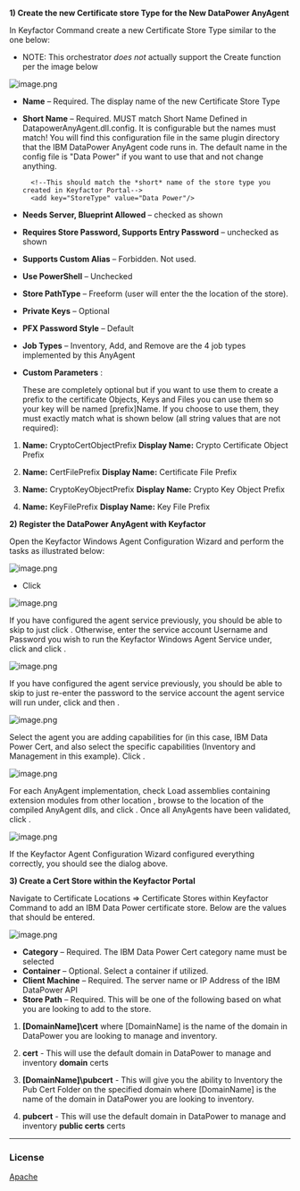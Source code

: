﻿**1) Create the new Certificate store Type for the New DataPower AnyAgent**

In Keyfactor Command create a new Certificate Store Type similar to the one below:
- NOTE: This orchestrator _does not_ actually support the Create function per the image below

![image.png](/Images/CertStoreTypes.png)


- **Name** – Required. The display name of the new Certificate Store Type
- **Short Name** – Required. MUST match Short Name Defined in DatapowerAnyAgent.dll.config.  It is configurable but the names must match!  You will find this configuration file in the same plugin directory that the IBM DataPower AnyAgent code runs in.  The default name in the config file is "Data Power" if you want to use that and not change anything.

		<!--This should match the *short* name of the store type you created in Keyfactor Portal-->
		<add key="StoreType" value="Data Power"/>

- **Needs Server, Blueprint Allowed** – checked as shown
- **Requires Store Password, Supports Entry Password** – unchecked as shown
- **Supports Custom Alias** – Forbidden. Not used.
- **Use PowerShell** – Unchecked
- **Store PathType** – Freeform (user will enter the the location of the store).
- **Private Keys** – Optional
- **PFX Password Style** – Default
- **Job Types** – Inventory, Add, and Remove are the 4 job types implemented by this AnyAgent
- **Custom Parameters** :
 
    These are completely optional but if you want to use them to create a prefix to the certificate Objects, Keys and Files you can use them so your key will be named [prefix]Name.  If you choose to use them, they must exactly match what is shown below (all string values that are not required):

1.   **Name:** CryptoCertObjectPrefix
     **Display Name:** Crypto Certificate Object Prefix

2.   **Name:** CertFilePrefix
     **Display Name:** Certificate File Prefix

3.   **Name:** CryptoKeyObjectPrefix
     **Display Name:** Crypto Key Object Prefix

4.   **Name:** KeyFilePrefix
     **Display Name:**  Key File Prefix
    
    
**2) Register the DataPower AnyAgent with Keyfactor**

Open the Keyfactor Windows Agent Configuration Wizard and perform the tasks as illustrated below:

![image.png](/Images/ConfigWizard1.png)

- Click **<Next>**

![image.png](/Images/ConfigWizard2.png)

If you have configured the agent service previously, you should be able to skip to just click **<Next>**. Otherwise, enter the service account Username and Password you wish to run the Keyfactor Windows Agent Service under, click **<Update Windows Service Account>** and click **<Next>**.

![image.png](/Images/ConfigWizard3.png)

If you have configured the agent service previously, you should be able to skip to just re-enter the password to the service account the agent service will run under, click **<Validate Keyfactor Connection>** and then **<Next>**.

![image.png](/Images/ConfigWizard4.png)

Select the agent you are adding capabilities for (in this case, IBM Data Power Cert, and also select the specific capabilities (Inventory and Management in this example). Click **<Next>**.

![image.png](/Images/ConfigWizard5.png)

For each AnyAgent implementation, check Load assemblies containing extension modules from other location , browse to the location of the compiled AnyAgent dlls, and click **<Validate Capabilities>**. Once all AnyAgents have been validated, click **<Apply Configuration>**.

![image.png](/Images/ConfigComplete.png)

If the Keyfactor Agent Configuration Wizard configured everything correctly, you should see the dialog above.

**3) Create a Cert Store within the Keyfactor Portal**

Navigate to Certificate Locations => Certificate Stores within Keyfactor Command to add an IBM Data Power certificate store. Below are the values that should be entered.

![image.png](/Images/CertStores1.png)

- **Category** – Required. The IBM Data Power Cert category name must be selected
- **Container** – Optional. Select a container if utilized.
- **Client Machine** – Required. The server name or IP Address of the IBM DataPower API
- **Store Path** – Required.  This will be one of the following based on what you are looking to add to the store.
1. **[DomainName]\cert** where [DomainName] is the name of the domain in DataPower you are looking to manage and inventory.

2.  **cert** - This will use the default domain in DataPower to manage and inventory **domain** certs

3. **[DomainName]\pubcert** - This will give you the ability to Inventory the Pub Cert Folder on the specified domain where [DomainName] is the name of the domain in DataPower you are looking to inventory.  

4. **pubcert** - This will use the default domain in DataPower to manage and inventory **public certs** certs


 ***

### License
[Apache](https://apache.org/licenses/LICENSE-2.0)
